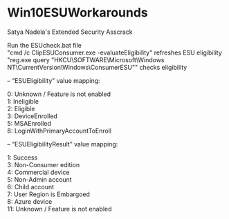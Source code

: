 # Win10ESUWorkarounds
Satya Nadela's Extended Security Asscrack

Run the ESUcheck.bat file  
"cmd /c ClipESUConsumer.exe -evaluateEligibility" refreshes ESU eligibility  
"reg.exe query "HKCU\SOFTWARE\Microsoft\Windows NT\CurrentVersion\Windows\ConsumerESU"" checks eligibility  

– “ESUEligibility” value mapping:

0: Unknown / Feature is not enabled  
1: Ineligible  
2: Eligible  
3: DeviceEnrolled  
5: MSAEnrolled  
8: LoginWithPrimaryAccountToEnroll  

– “ESUEligibilityResult” value mapping:

1: Success  
3: Non-Consumer edition  
4: Commercial device  
5: Non-Admin account  
6: Child account  
7: User Region is Embargoed  
8: Azure device  
11: Unknown / Feature is not enabled  
